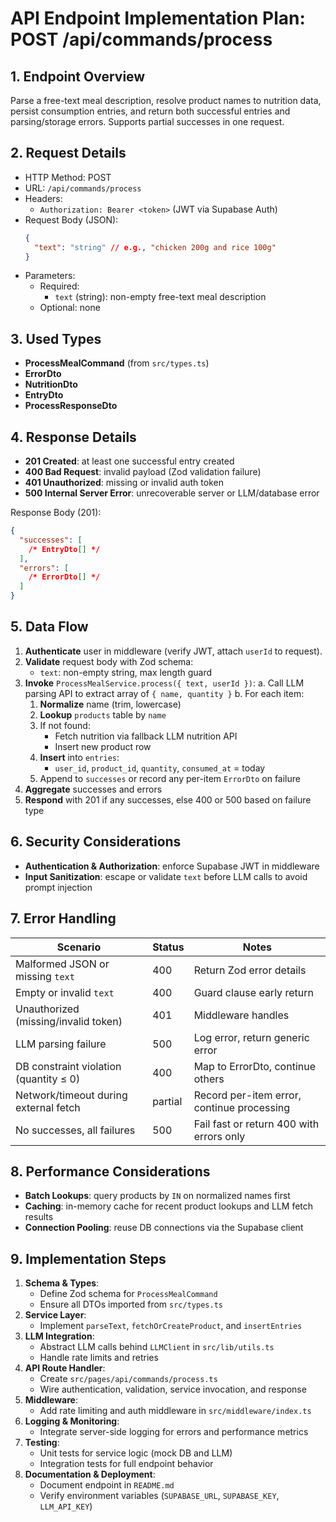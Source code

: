 # API Endpoint Implementation Plan: POST /api/commands/process

## 1. Endpoint Overview

Parse a free-text meal description, resolve product names to nutrition data, persist consumption entries, and return both successful entries and parsing/storage errors. Supports partial successes in one request.

## 2. Request Details

- HTTP Method: POST
- URL: `/api/commands/process`
- Headers:
  - `Authorization: Bearer <token>` (JWT via Supabase Auth)
- Request Body (JSON):
  ```json
  {
    "text": "string" // e.g., "chicken 200g and rice 100g"
  }
  ```
- Parameters:
  - Required:
    - `text` (string): non-empty free-text meal description
  - Optional: none

## 3. Used Types

- **ProcessMealCommand** (from `src/types.ts`)
- **ErrorDto**
- **NutritionDto**
- **EntryDto**
- **ProcessResponseDto**

## 4. Response Details

- **201 Created**: at least one successful entry created
- **400 Bad Request**: invalid payload (Zod validation failure)
- **401 Unauthorized**: missing or invalid auth token
- **500 Internal Server Error**: unrecoverable server or LLM/database error

Response Body (201):

```json
{
  "successes": [
    /* EntryDto[] */
  ],
  "errors": [
    /* ErrorDto[] */
  ]
}
```

## 5. Data Flow

1. **Authenticate** user in middleware (verify JWT, attach `userId` to request).
2. **Validate** request body with Zod schema:
   - `text`: non-empty string, max length guard
3. **Invoke** `ProcessMealService.process({ text, userId })`:
   a. Call LLM parsing API to extract array of `{ name, quantity }`
   b. For each item:
   1. **Normalize** name (trim, lowercase)
   2. **Lookup** `products` table by `name`
   3. If not found:
      - Fetch nutrition via fallback LLM nutrition API
      - Insert new product row
   4. **Insert** into `entries`:
      - `user_id`, `product_id`, `quantity`, `consumed_at` = today
   5. Append to `successes` or record any per-item `ErrorDto` on failure
4. **Aggregate** successes and errors
5. **Respond** with 201 if any successes, else 400 or 500 based on failure type

## 6. Security Considerations

- **Authentication & Authorization**: enforce Supabase JWT in middleware
- **Input Sanitization**: escape or validate `text` before LLM calls to avoid prompt injection

## 7. Error Handling

| Scenario                               | Status  | Notes                                      |
| -------------------------------------- | ------- | ------------------------------------------ |
| Malformed JSON or missing `text`       | 400     | Return Zod error details                   |
| Empty or invalid `text`                | 400     | Guard clause early return                  |
| Unauthorized (missing/invalid token)   | 401     | Middleware handles                         |
| LLM parsing failure                    | 500     | Log error, return generic error            |
| DB constraint violation (quantity ≤ 0) | 400     | Map to ErrorDto, continue others           |
| Network/timeout during external fetch  | partial | Record per-item error, continue processing |
| No successes, all failures             | 500     | Fail fast or return 400 with errors only   |

## 8. Performance Considerations

- **Batch Lookups**: query products by `IN` on normalized names first
- **Caching**: in-memory cache for recent product lookups and LLM fetch results
- **Connection Pooling**: reuse DB connections via the Supabase client

## 9. Implementation Steps

1. **Schema & Types**:
   - Define Zod schema for `ProcessMealCommand`
   - Ensure all DTOs imported from `src/types.ts`
2. **Service Layer**:
   - Implement `parseText`, `fetchOrCreateProduct`, and `insertEntries`
3. **LLM Integration**:
   - Abstract LLM calls behind `LLMClient` in `src/lib/utils.ts`
   - Handle rate limits and retries
4. **API Route Handler**:
   - Create `src/pages/api/commands/process.ts`
   - Wire authentication, validation, service invocation, and response
5. **Middleware**:
   - Add rate limiting and auth middleware in `src/middleware/index.ts`
6. **Logging & Monitoring**:
   - Integrate server-side logging for errors and performance metrics
7. **Testing**:
   - Unit tests for service logic (mock DB and LLM)
   - Integration tests for full endpoint behavior
8. **Documentation & Deployment**:
   - Document endpoint in `README.md`
   - Verify environment variables (`SUPABASE_URL`, `SUPABASE_KEY`, `LLM_API_KEY`)
